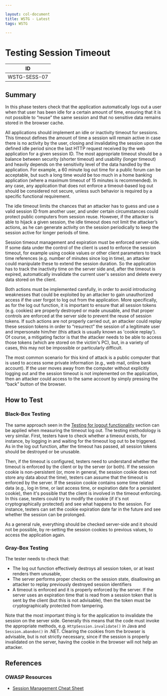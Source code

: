 ```yaml
---

layout: col-document
title: WSTG - Latest
tags: WSTG

---
```

# Testing Session Timeout

|ID          |
|------------|
|WSTG-SESS-07|

## Summary

In this phase testers check that the application automatically logs out a user when that user has been idle for a certain amount of time, ensuring that it is not possible to “reuse” the same session and that no sensitive data remains stored in the browser cache.

All applications should implement an idle or inactivity timeout for sessions. This timeout defines the amount of time a session will remain active in case there is no activity by the user, closing and invalidating the session upon the defined idle period since the last HTTP request received by the web application for a given session ID. The most appropriate timeout should be a balance between security (shorter timeout) and usability (longer timeout) and heavily depends on the sensitivity level of the data handled by the application. For example, a 60 minute log out time for a public forum can be acceptable, but such a long time would be too much in a home banking application (where a maximum timeout of 15 minutes is recommended). In any case, any application that does not enforce a timeout-based log out should be considered not secure, unless such behavior is required by a specific functional requirement.

The idle timeout limits the chances that an attacker has to guess and use a valid session ID from another user, and under certain circumstances could protect public computers from session reuse. However, if the attacker is able to hijack a given session, the idle timeout does not limit the attacker’s actions, as he can generate activity on the session periodically to keep the session active for longer periods of time.

Session timeout management and expiration must be enforced server-side. If some data under the control of the client is used to enforce the session timeout, for example using cookie values or other client parameters to track time references (e.g. number of minutes since log in time), an attacker could manipulate these to extend the session duration. So the application has to track the inactivity time on the server side and, after the timeout is expired, automatically invalidate the current user's session and delete every data stored on the client.

Both actions must be implemented carefully, in order to avoid introducing weaknesses that could be exploited by an attacker to gain unauthorized access if the user forgot to log out from the application. More specifically, as for the log out function, it is important to ensure that all session tokens (e.g. cookies) are properly destroyed or made unusable, and that proper controls are enforced at the server side to prevent the reuse of session tokens. If such actions are not properly carried out, an attacker could replay these session tokens in order to “resurrect” the session of a legitimate user and impersonate him/her (this attack is usually known as 'cookie replay'). Of course, a mitigating factor is that the attacker needs to be able to access those tokens (which are stored on the victim's PC), but, in a variety of cases, this may not be impossible or particularly difficult.

The most common scenario for this kind of attack is a public computer that is used to access some private information (e.g., web mail, online bank account). If the user moves away from the computer without explicitly logging out and the session timeout is not implemented on the application, then an attacker could access to the same account by simply pressing the “back” button of the browser.

## How to Test

### Black-Box Testing

The same approach seen in the [Testing for logout functionality](06-Testing_for_Logout_Functionality.md) section can be applied when measuring the timeout log out.
The testing methodology is very similar. First, testers have to check whether a timeout exists, for instance, by logging in and waiting for the timeout log out to be triggered. As in the log out function, after the timeout has passed, all session tokens should be destroyed or be unusable.

Then, if the timeout is configured, testers need to understand whether the timeout is enforced by the client or by the server (or both). If the session cookie is non-persistent (or, more in general, the session cookie does not store any data about the time), testers can assume that the timeout is enforced by the server. If the session cookie contains some time related data (e.g., log in time, or last access time, or expiration date for a persistent cookie), then it's possible that the client is involved in the timeout enforcing. In this case, testers could try to modify the cookie (if it's not cryptographically protected) and see what happens to the session. For instance, testers can set the cookie expiration date far in the future and see whether the session can be prolonged.

As a general rule, everything should be checked server-side and it should not be possible, by re-setting the session cookies to previous values, to access the application again.

### Gray-Box Testing

The tester needs to check that:

- The log out function effectively destroys all session token, or at least renders them unusable,
- The server performs proper checks on the session state, disallowing an attacker to replay previously destroyed session identifiers
- A timeout is enforced and it is properly enforced by the server. If the server uses an expiration time that is read from a session token that is sent by the client (but this is not advisable), then the token must be cryptographically protected from tampering.

Note that the most important thing is for the application to invalidate the session on the server side. Generally this means that the code must invoke the appropriate methods, e.g. `HttpSession.invalidate()` in Java and `Session.abandon()` in .NET. Clearing the cookies from the browser is advisable, but is not strictly necessary, since if the session is properly invalidated on the server, having the cookie in the browser will not help an attacker.

## References

### OWASP Resources

- [Session Management Cheat Sheet](https://cheatsheetseries.owasp.org/cheatsheets/Session_Management_Cheat_Sheet.html)
